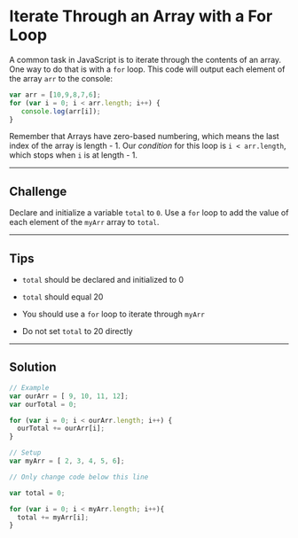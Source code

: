# Iterate Through an Array with a For Loop

A common task in JavaScript is to iterate through the contents of an array. One way to do that is with a `for` loop. This code will output each element of the array `arr` to the console:

```js
var arr = [10,9,8,7,6];
for (var i = 0; i < arr.length; i++) {
   console.log(arr[i]);
}
```

Remember that Arrays have zero-based numbering, which means the last index of the array is length - 1. Our *condition* for this loop is `i < arr.length`, which stops when `i` is at length - 1.

---

## Challenge

Declare and initialize a variable `total` to `0`. Use a `for` loop to add the value of each element of the `myArr` array to `total`.

---

## Tips

- `total` should be declared and initialized to 0

- `total` should equal 20

- You should use a `for` loop to iterate through `myArr`

- Do not set `total` to 20 directly

---

## Solution

```js
// Example
var ourArr = [ 9, 10, 11, 12];
var ourTotal = 0;

for (var i = 0; i < ourArr.length; i++) {
  ourTotal += ourArr[i];
}

// Setup
var myArr = [ 2, 3, 4, 5, 6];

// Only change code below this line

var total = 0;

for (var i = 0; i < myArr.length; i++){
  total += myArr[i];
}
```